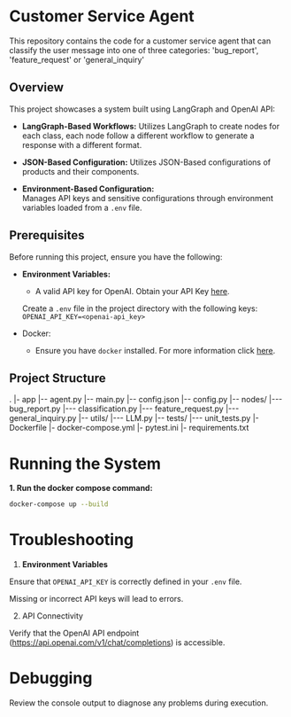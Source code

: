 # Customer Service Agent

This repository contains the code for a customer service agent that can classify the user message into one of three categories: 'bug_report', 'feature_request' or 'general_inquiry'

## Overview

This project showcases a system built using LangGraph and OpenAI API:
- **LangGraph-Based Workflows:**
  Utilizes LangGraph to create nodes for each class, each node follow a different workflow to generate a response with a different format.

- **JSON-Based Configuration:**
  Utilizes JSON-Based configurations of products and their components.

- **Environment-Based Configuration:**  
  Manages API keys and sensitive configurations through environment variables loaded from a `.env` file.

## Prerequisites

Before running this project, ensure you have the following:
- **Environment Variables:**
    - A valid API key for OpenAI. Obtain your API Key [here](https://platform.openai.com/api-keys).

    Create a `.env` file in the project directory with the following keys:
    `OPENAI_API_KEY=<openai-api_key>`

- Docker:
    - Ensure you have `docker` installed. For more information click [here](https://docs.docker.com).

## Project Structure
  .
  |- app
  |-- agent.py
  |-- main.py
  |-- config.json
  |-- config.py
  |-- nodes/
  |--- bug_report.py
  |--- classification.py
  |--- feature_request.py
  |--- general_inquiry.py
  |-- utils/
  |--- LLM.py
  |-- tests/
  |--- unit_tests.py
  |- Dockerfile
  |- docker-compose.yml
  |- pytest.ini
  |- requirements.txt

# Running the System

__1. Run the docker compose command:__

```bash
docker-compose up --build
```

# Troubleshooting

1. **Environment Variables**

Ensure that `OPENAI_API_KEY` is correctly defined in your `.env` file.

Missing or incorrect API keys will lead to errors.

2. API Connectivity

Verify that the OpenAI API endpoint (https://api.openai.com/v1/chat/completions) is accessible.

# Debugging
Review the console output to diagnose any problems during execution.

